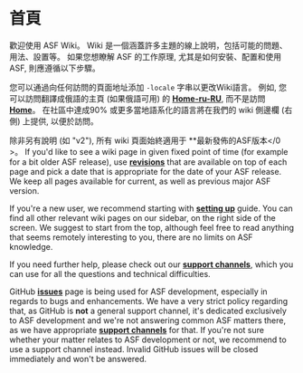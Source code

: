 # 首頁

歡迎使用 ASF Wiki。 Wiki 是一個涵蓋許多主題的線上說明，包括可能的問題、用法、設置等。 如果您想瞭解 ASF 的工作原理, 尤其是如何安裝、配置和使用 ASF, 則應遵循以下步驟。

您可以通過向任何訪問的頁面地址添加 `-locale` 字串以更改Wiki語言。 例如, 您可以訪問翻譯成俄語的主頁 (如果俄語可用) 的 **[Home-ru-RU](https://github.com/JustArchiNET/ArchiSteamFarm/wiki/Home-ru-RU)**, 而不是訪問 **[Home](https://github.com/JustArchiNET/ArchiSteamFarm/wiki/Home)**。 在社區中達成90% 或更多當地語系化的語言將在我們的 wiki 側邊欄 (右側) 上提供, 以便於訪問。

除非另有說明 (如 "v2"), 所有 wiki 頁面始終適用于 **最新發佈的ASF版本</0 >。 If you'd like to see a wiki page in given fixed point of time (for example for a bit older ASF release), use **[revisions](https://github.com/JustArchiNET/ArchiSteamFarm/wiki/_history)** that are available on top of each page and pick a date that is appropriate for the date of your ASF release. We keep all pages available for current, as well as previous major ASF version.</p> 

If you're a new user, we recommend starting with **[setting up](https://github.com/JustArchiNET/ArchiSteamFarm/wiki/Setting-up)** guide. You can find all other relevant wiki pages on our sidebar, on the right side of the screen. We suggest to start from the top, although feel free to read anything that seems remotely interesting to you, there are no limits on ASF knowledge.

If you need further help, please check out our **[support channels](https://github.com/JustArchiNET/ArchiSteamFarm/blob/master/SUPPORT.md)**, which you can use for all the questions and technical difficulties.

GitHub **[issues](https://github.com/JustArchiNET/ArchiSteamFarm/issues)** page is being used for ASF development, especially in regards to bugs and enhancements. We have a very strict policy regarding that, as GitHub is **not** a general support channel, it's dedicated exclusively to ASF development and we're not answering common ASF matters there, as we have appropriate **[support channels](https://github.com/JustArchiNET/ArchiSteamFarm/blob/master/SUPPORT.md)** for that. If you're not sure whether your matter relates to ASF development or not, we recommend to use a support channel instead. Invalid GitHub issues will be closed immediately and won't be answered.